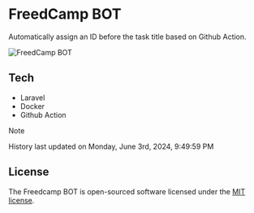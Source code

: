 # FreedCamp BOT

Automatically assign an ID before the task title based on Github Action.

![FreedCamp BOT](https://repository-images.githubusercontent.com/737932867/7d34798b-2680-471c-b089-a78a718d3d6a)

## Tech

- Laravel
- Docker
- Github Action

> [!NOTE]  
> History last updated on Monday, June 3rd, 2024, 9:49:59 PM

## License

The Freedcamp BOT is open-sourced software licensed under the [MIT license](https://opensource.org/licenses/MIT).
